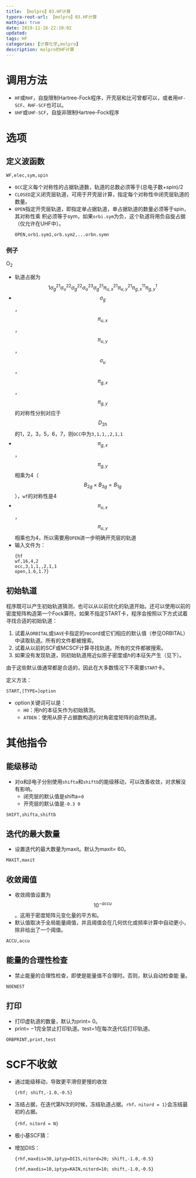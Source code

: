 ```yaml
---
title: 【molpro】03.HF计算
typora-root-url: 【molpro】03.HF计算
mathjax: true
date: 2019-11-16 22:10:02
updated: 
tags: HF
categories: [计算化学,molpro]
description: molpro的HF计算
---
```




# 调用方法

- `HF`或`RHF`，自旋限制Hartree-Fock程序，开壳层和比可曾都可以，或者用`HF-SCF`、`RHF-SCF`也可以。
- `UHF`或`UHF-SCF`，自旋非限制Hartree-Fock程序

# 选项

## 定义波函数

```
WF,elec,sym,spin
```
- `OCC`定义每个对称性的占据轨道数，轨道的总数必须等于(总电子数+spin)/2
- `CLOSED`定义闭壳层轨道，可用于开壳层计算，指定每个对称性中闭壳层轨道的数量。
- `OPEN`指定开壳层轨道，即指定单占据轨道，单占据轨道的数量必须等于spin，其对称性乘
  积必须等于sym，如果`orbi.sym`为负，这个轨道将用负自旋占据（仅允许在UHF中）。
  ```
  OPEN,orb1.sym1,orb.sym2,...orbn.symn
  ```

### 例子

O<sub>2</sub>
- 轨道占据为$$1\sigma_g^21\sigma_u^22\sigma_g^22\sigma_u^23\sigma_g^21\pi_{u,x}^21\pi_{u,y}^21\pi_{g,x}^11\pi_{g,y}^1$$
- $$\sigma_g$$，$$\pi_{u,x}$$，$$\pi_{u,y}$$，$$\sigma_u$$，$$\pi_{g,x}$$，$$\pi_{g,y}$$的对称性分别对应于$$D_{2h}$$的1，2，3，5，6，7，则`OCC`中为`3,1,1,,2,1,1`
- $$\pi_{g,x}$$，$$\pi_{g,y}$$相乘为4（$$B_{2g}\times B_{3g}=B_{1g}$$），`wf`的对称性是4
- $$\pi_{u,x}$$，$$\pi_{u,y}$$相乘也为4，所以需要用`OPEN`进一步明确开壳层的轨道
- 输入文件为：
  ```
  {hf
  wf,16,4,2
  occ,3,1,1,,2,1,1
  open,1.6,1.7} 
  ```

## 初始轨道

程序既可以产生初始轨道猜测，也可以从以前优化的轨道开始。还可以使用以前的密度矩阵构造第一个Fock算符。如果不指定START卡，程序会按照以下方式试着寻找合适的初始轨道：

1. 试着从`ORBITAL`或`SAVE`卡指定的record或它们相应的默认值（参见ORBITAL）中读取轨道。所有的文件都被搜索。
2. 试着从以前的SCF或MCSCF计算寻找轨道。所有的文件都被搜索。
3. 如果没有发现轨道，则初始轨道用近似原子密度或ℎ的本征矢产生（见下）。

由于这些默认值通常都是合适的，因此在大多数情况下不需要`START`卡。

定义方法：

```
START,[TYPE=]option
```

- option关键词可以是：
  - `H0`：用ℎ的本征矢作为初始猜测。
  - `ATDEN`：使用从原子占据数构造的对角密度矩阵的自然轨道。









# 其他指令

## 能级移动

- 对α和β电子分别使用`shifta`和`shiftb`的能级移动，可以改善收敛，对求解没有影响。
  - 闭壳层的默认值是shifta=`0`
  - 开壳层的默认值是`-0.3 0`

```
SHIFT,shifta,shiftb
```

## 迭代的最大数量

- 设置迭代的最大数量为maxit。默认为maxit= 60。

```
MAXIT,maxit
```

## 收敛阈值

- 收敛阈值设置为$$10^{-accu}$$。这用于密度矩阵元变化量的平方和。
- 默认值取决于全局能量阈值，并且阈值会在几何优化或频率计算中自动更小，除非给出了一个阈值。

```
ACCU,accu
```

## 能量的合理性检查

- 禁止能量的合理性检查，即使是能量值不合理时。否则，默认自动检查能
  量。

```
NOENEST
```

## 打印

- 打印虚轨道的数量，默认为print= 0。
- print= −1完全禁止打印轨道。test=1在每次迭代后打印轨道。

```
ORBPRINT,print,test
```



# SCF不收敛

- 通过能级移动，导致更平滑但更慢的收敛

  ```
  {rhf; shift,-1.0,-0.5}
  ```

- 冻结占据，在迭代第N次的时候，冻结轨道占据。`rhf，nitord = 1}`会冻结最初的占据。

  ```
  {rhf，nitord = N}
  ```

- 极小基SCF猜：

- 增加DIIS：

  ```
  {rhf,maxdis=30,iptyp=DIIS,nitord=20; shift,-1.0,-0.5}
  ```

  ```
  {rhf,maxdis=10,iptyp=KAIN,nitord=10; shift,-1.0,-0.5}
  ```

  